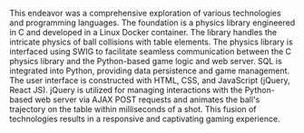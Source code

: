 This endeavor was a comprehensive exploration of various technologies and programming languages. The foundation is a physics library engineered in C and developed in a Linux Docker container. The library handles the intricate physics of ball collisions with table elements. The physics library is interfaced using SWIG to facilitate seamless communication between the C physics library and the Python-based game logic and web server. SQL is integrated into Python, providing data persistence and game management. The user interface is constructed with HTML, CSS, and JavaScript (jQuery, React JS). jQuery is utilized for managing interactions with the Python-based web server via AJAX POST requests and animates the ball's trajectory on the table within milliseconds of a shot. This fusion of technologies results in a responsive and captivating gaming experience.
